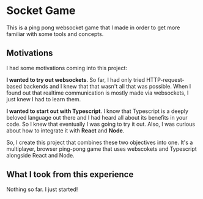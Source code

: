 # Socket Game

This is a ping pong websocket game that I made in order to get more familiar with some tools and concepts.

## Motivations

I had some motivations coming into this project:

**I wanted to try out websockets**. So far, I had only tried HTTP-request-based backends and I knew that that wasn't all that was possible. When I found out that realtime communication is mostly made via websockets, I just knew I had to learn them.

**I wanted to start out with Typescript**. I know that Typescript is a deeply beloved language out there and I had heard all about its benefits in your code. So I knew that eventually I was going to try it out. Also, I was curious about how to integrate it with **React** and **Node**.

So, I create this project that combines these two objectives into one. It's a multiplayer, browser ping-pong game that uses webscokets and Typescript alongside React and Node.

## What I took from this experience

Nothing so far. I just started!
